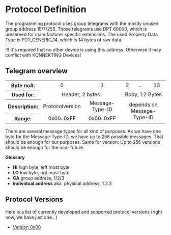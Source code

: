 # Protocol Definition

The programming protocol uses group telegrams with the mostly unused group address 15/7/255. Those telegrams use DPT 60000, which is ureserved for manufacturer specific extensions. The used Property Data Type is PDT_GENERIC_14, which is 14 bytes of raw data. 

!!! It's required that no other device is using this address. Otherwise it may conflict with KONNEKTING Devices!

## Telegram overview

<table>
    <tr>
        <th>Byte no#:</th>
        <td align="center">0</td>
        <td align="center">1</td>
        <td align="center">2</td>
        <td align="center">...</td>
        <td align="center">13</td>
    </tr>
    <tr>
        <th>Used for:</th>
        <td align="center" colspan="2">Header, 2 bytes</td>
        <td align="center" colspan="3">Body, 12 Bytes</td>
    </tr>
    <tr>
        <th>Description:</th>
        <td>Protocolversion</td>
        <td align="center" >Message-Type-ID</td>
        <td align="center" colspan="3" rowspan="2">depends on Message-Type-ID</td>
    </tr>
    <tr>
        <th>Range:</th>
        <td align="center">0x00..0xFF</td>
        <td align="center">0x00..0xFF</td>        
    </tr>
</table>

There are several message types for all kind of purposes. As we have one byte for the Message-Type-ID, we have up to 256 possible messages. That should be enough for our purposes.
Same for version: Up to 256 versions should be enough for the *near* future.

**Glossary**	

* **HI**	high byte, left most byte												
* **LO**	low byte, rigt most byte												
* **GA**	group address, 1/2/3												
* **individual address**	aka. physical address, 1.2.3												

## Protocol Versions

Here is a list of currently developed and supported protocol versions (right now, we have just one...)

- [Version 0x00](protocol_0x00.md)
